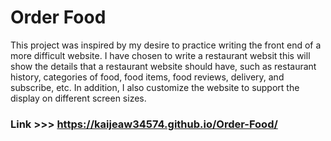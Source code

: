 # Order Food 

This project was inspired by my desire to practice writing the front end of a more difficult website. I have chosen to write a restaurant websit this will show the details that a restaurant website should have, such as restaurant history, categories of food, food items, food reviews, delivery, and subscribe, etc. In addition, I also customize the website to support the display on different screen sizes.

### Link >>> https://kaijeaw34574.github.io/Order-Food/

